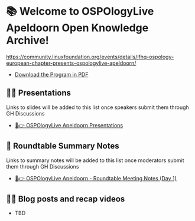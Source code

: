 # 📚 Welcome to OSPOlogyLive Apeldoorn Open Knowledge Archive! 
https://community.linuxfoundation.org/events/details/lfhq-ospology-european-chapter-presents-ospologylive-apeldoorn/

- [Download the Program in PDF](https://github.com/todogroup/ospology/files/14423688/OSPOlogyLive.Apeldoorn_finalAgenda.pdf)

## 👩‍🏫 Presentations

Links to slides will be added to this list once speakers submit them through GH Discussions

- [🧵👉  OSPOlogyLive Apeldoorn Presentations](https://github.com/todogroup/ospology/discussions/437)

## 📝 Roundtable Summary Notes

Links to summary notes will be added to this list once moderators submit them through GH Discussions

- [🧵👉 OSPOlogyLive Apeldoorn - Roundtable Meeting Notes (Day 1)](https://github.com/todogroup/ospology/discussions/438)

## 👩‍🏫 Blog posts and recap videos

- TBD
